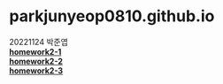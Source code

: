 # parkjunyeop0810.github.io
20221124 박준엽<br> 
[**homework2-1**](https://parkjunyeop0810.github.io/homework2-1.html)
<br>
[**homework2-2**](https://parkjunyeop0810.github.io/homework2-2.html)
<br>
[**homework2-3**](https://parkjunyeop0810.github.io/homework2-3.htm)
